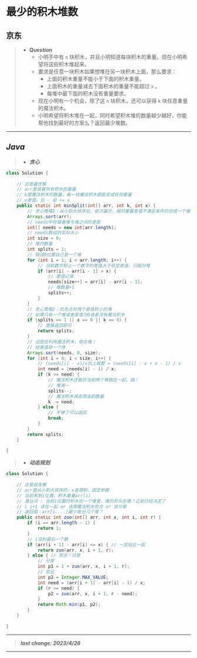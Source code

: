 # 最少的积木堆数

## 京东

> - ***Question***
>   - 小明手中有 `n` 块积木，并且小明知道每块积木的重量。现在小明希望将这些积木堆起来。
>   - 要求是任意一块积木如果想堆在另一块积木上面，那么要求：
>     - 上面的积木重量不能小于下面的积木重量。
>     - 上面积木的重量减去下面积木的重量不能超过 `x` 。
>     - 每堆中最下面的积木没有重量要求。
>   - 现在小明有一个机会，除了这 `n` 块积木，还可以获得 `k` 块任意重量的魔法积木。
>   - 小明希望将积木堆在一起，同时希望积木堆的数量越少越好，你能帮他找到最好的方案么？返回最少堆数。

---

## *Java*

> - ***贪心***

```java
class Solution {
    
    // 这是最优解
    // arr里装着所有积木的重量
    // k是魔法积木的数量，每一块魔法积木都能变成任何重量
    // x差值，后 - 前 <= x
    public static int minSplit(int[] arr, int k, int x) {
        // 贪心策略1：从小到大排序后，依次遍历，相邻重量差值不满足条件的合成一个堆，只有差值大于x才分堆
        Arrays.sort(arr);
        // needs中存储着堆与堆之间的差距
        int[] needs = new int[arr.length];
        // needs数组的实际大小
        int size = 0;
        // 堆的数量
        int splits = 1;
        // 假设0位置自己是一个堆
        for (int i = 1; i < arr.length; i++) {
            // 当前数字和上一个数字的差值大于给定差值，只能分堆
            if (arr[i] - arr[i - 1] > x) {
                // 差值记录
                needs[size++] = arr[i] - arr[i - 1];
                // 堆数量+1
                splits++;
            }
        }
        // 贪心策略2：优先合并两个差值较小的堆
        // 如果只有一个堆或者差值为0或者没有魔法积木
        if (splits == 1 || x == 0 || k == 0) {
            // 直接返回即可
            return splits;
        }
        // 试图去利用魔法积木，弥合堆！
        // 给差值排一个序
        Arrays.sort(needs, 0, size);
        for (int i = 0; i < size; i++) {
            // (needs[i] - x)/x向上取整 = (needs[i] - x + x - 1) / x
            int need = (needs[i] - 1) / x;
            if (k >= need) {
                // 魔法积木还能将当前两个堆搞在一起，搞！
                // 堆减一
                splits--;
                // 魔法积木减去用去的数量
                k -= need;
            } else {
                // 不够了可以返回
                break;
            }
        }
        return splits;
    }
    
}
```

> - ***动态规划***

```java
class Solution {
    
    // 这是启发解
    // arr是从小到大排序的，x是限制，固定参数
    // 当前来到i位置，积木重量arr[i]
    // 潜台词 : 当前i位置的积木在一个堆里，堆的开头在哪？之前已经决定了
    // i i+1 该在一起 or 该用魔法积木弥合 or 该分家
    // 返回值：arr[i....]最少能分几个堆？
    public static int zuo(int[] arr, int x, int i, int r) {
        if (i == arr.length - 1) {
            return 1;
        }
        // i没到最后一个数
        if (arr[i + 1] - arr[i] <= x) { // 一定贴在一起
            return zuo(arr, x, i + 1, r);
        } else { // 弥合！分家
            // 分家
            int p1 = 1 + zuo(arr, x, i + 1, r);
            // 弥合
            int p2 = Integer.MAX_VALUE;
            int need = (arr[i + 1] - arr[i] - 1) / x;
            if (r >= need) {
                p2 = zuo(arr, x, i + 1, r - need);
            }
            return Math.min(p1, p2);
        }
    }
    
}
```

---

> ***last change: 2023/4/26***

---
